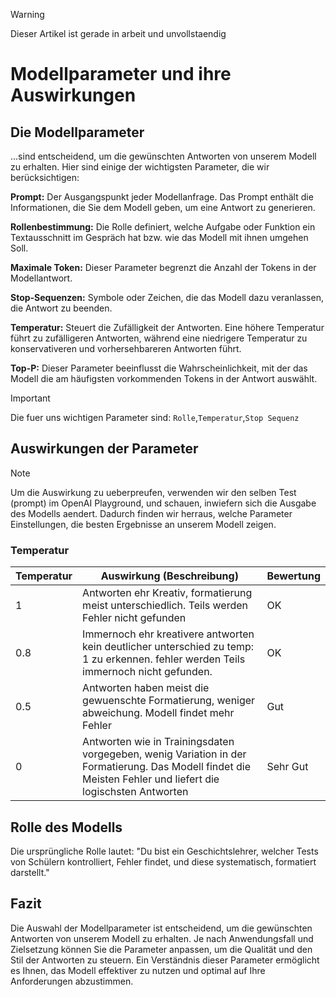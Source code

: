 >[!WARNING]
>Dieser Artikel ist gerade in arbeit und unvollstaendig

# Modellparameter und ihre Auswirkungen

## Die Modellparameter 
...sind entscheidend, um die gewünschten Antworten von unserem Modell zu erhalten. Hier sind einige der wichtigsten Parameter, die wir berücksichtigen:

**Prompt:** Der Ausgangspunkt jeder Modellanfrage. Das Prompt enthält die Informationen, die Sie dem Modell geben, um eine Antwort zu generieren.

**Rollenbestimmung:** Die Rolle definiert, welche Aufgabe oder Funktion ein Textausschnitt im Gespräch hat bzw. wie das Modell mit ihnen umgehen Soll.

**Maximale Token:** Dieser Parameter begrenzt die Anzahl der Tokens in der Modellantwort.

**Stop-Sequenzen:** Symbole oder Zeichen, die das Modell dazu veranlassen, die Antwort zu beenden.

**Temperatur:** Steuert die Zufälligkeit der Antworten. Eine höhere Temperatur führt zu zufälligeren Antworten, während eine niedrigere Temperatur zu konservativeren und vorhersehbareren Antworten führt.

**Top-P:** Dieser Parameter beeinflusst die Wahrscheinlichkeit, mit der das Modell die am häufigsten vorkommenden Tokens in der Antwort auswählt.

>[!IMPORTANT]
>Die fuer uns wichtigen Parameter sind: ```Rolle```,```Temperatur```,```Stop Sequenz```


## Auswirkungen der Parameter
>[!NOTE]
> Um die Auswirkung zu ueberpreufen, verwenden wir den selben Test (prompt) im OpenAI Playground, und schauen, inwiefern sich die Ausgabe des Modells aendert.
> Dadurch finden wir herraus, welche Parameter Einstellungen, die besten Ergebnisse an unserem Modell zeigen.
### Temperatur

| Temperatur | Auswirkung (Beschreibung) | Bewertung
| --- | --- | --- |
| 1 | Antworten ehr Kreativ, formatierung meist unterschiedlich. Teils werden Fehler nicht gefunden | OK
| 0.8 | Immernoch ehr kreativere antworten kein deutlicher unterschied zu temp: 1 zu erkennen. fehler werden Teils immernoch nicht gefunden. | OK
| 0.5 | Antworten haben meist die gewuenschte Formatierung, weniger abweichung. Modell findet mehr Fehler| Gut
| 0 | Antworten wie in Trainingsdaten vorgegeben, wenig Variation in der Formatierung. Das Modell findet die Meisten Fehler und liefert die logischsten Antworten | Sehr Gut



## Rolle des Modells
Die ursprüngliche Rolle lautet: "Du bist ein Geschichtslehrer, welcher Tests von Schülern kontrolliert, Fehler findet, und diese systematisch, formatiert darstellt."

## Fazit
Die Auswahl der Modellparameter ist entscheidend, um die gewünschten Antworten von unserem Modell zu erhalten.
Je nach Anwendungsfall und Zielsetzung können Sie die Parameter anpassen, um die Qualität und den Stil der Antworten zu steuern. Ein Verständnis dieser Parameter ermöglicht es Ihnen, das Modell effektiver zu nutzen und optimal auf Ihre Anforderungen abzustimmen.
